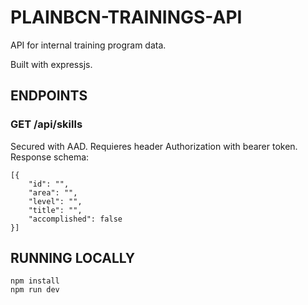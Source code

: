 # PLAINBCN-TRAININGS-API
API for internal training program data.

Built with expressjs.

## ENDPOINTS
### GET /api/skills
Secured with AAD. Requieres header Authorization with bearer token.
Response schema:
```
[{
    "id": "",
    "area": "",
    "level": "",
    "title": "",
    "accomplished": false
}]
```

## RUNNING LOCALLY
```
npm install
npm run dev
```